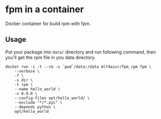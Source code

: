 fpm in a container
==================

Docker container for build rpm with fpm.

Usage
-----

Put your package into `data/` directory and run following command, then you'll get the rpm file in you data directory.

    docker run -i -t --rm -v `pwd`/data:/data mlf4aiur/fpm_rpm fpm \
        --verbose \
        -f \
        -s dir \
        -t rpm \
        --name hello_world \
        -v 0.9.0 \
        --config-files opt/hello_world/ \
        --exclude "*/*.pyc" \
        --depends python \
        opt/hello_world
